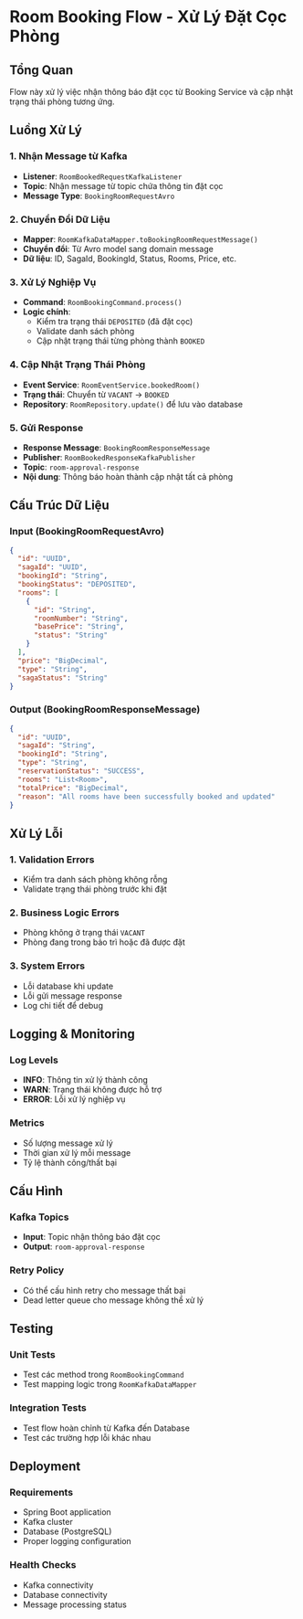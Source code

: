 # Room Booking Flow - Xử Lý Đặt Cọc Phòng

## Tổng Quan
Flow này xử lý việc nhận thông báo đặt cọc từ Booking Service và cập nhật trạng thái phòng tương ứng.

## Luồng Xử Lý

### 1. Nhận Message từ Kafka
- **Listener**: `RoomBookedRequestKafkaListener`
- **Topic**: Nhận message từ topic chứa thông tin đặt cọc
- **Message Type**: `BookingRoomRequestAvro`

### 2. Chuyển Đổi Dữ Liệu
- **Mapper**: `RoomKafkaDataMapper.toBookingRoomRequestMessage()`
- **Chuyển đổi**: Từ Avro model sang domain message
- **Dữ liệu**: ID, SagaId, BookingId, Status, Rooms, Price, etc.

### 3. Xử Lý Nghiệp Vụ
- **Command**: `RoomBookingCommand.process()`
- **Logic chính**:
  - Kiểm tra trạng thái `DEPOSITED` (đã đặt cọc)
  - Validate danh sách phòng
  - Cập nhật trạng thái từng phòng thành `BOOKED`

### 4. Cập Nhật Trạng Thái Phòng
- **Event Service**: `RoomEventService.bookedRoom()`
- **Trạng thái**: Chuyển từ `VACANT` → `BOOKED`
- **Repository**: `RoomRepository.update()` để lưu vào database

### 5. Gửi Response
- **Response Message**: `BookingRoomResponseMessage`
- **Publisher**: `RoomBookedResponseKafkaPublisher`
- **Topic**: `room-approval-response`
- **Nội dung**: Thông báo hoàn thành cập nhật tất cả phòng

## Cấu Trúc Dữ Liệu

### Input (BookingRoomRequestAvro)
```json
{
  "id": "UUID",
  "sagaId": "UUID", 
  "bookingId": "String",
  "bookingStatus": "DEPOSITED",
  "rooms": [
    {
      "id": "String",
      "roomNumber": "String",
      "basePrice": "String",
      "status": "String"
    }
  ],
  "price": "BigDecimal",
  "type": "String",
  "sagaStatus": "String"
}
```

### Output (BookingRoomResponseMessage)
```json
{
  "id": "UUID",
  "sagaId": "String",
  "bookingId": "String",
  "type": "String",
  "reservationStatus": "SUCCESS",
  "rooms": "List<Room>",
  "totalPrice": "BigDecimal",
  "reason": "All rooms have been successfully booked and updated"
}
```

## Xử Lý Lỗi

### 1. Validation Errors
- Kiểm tra danh sách phòng không rỗng
- Validate trạng thái phòng trước khi đặt

### 2. Business Logic Errors
- Phòng không ở trạng thái `VACANT`
- Phòng đang trong bảo trì hoặc đã được đặt

### 3. System Errors
- Lỗi database khi update
- Lỗi gửi message response
- Log chi tiết để debug

## Logging & Monitoring

### Log Levels
- **INFO**: Thông tin xử lý thành công
- **WARN**: Trạng thái không được hỗ trợ
- **ERROR**: Lỗi xử lý nghiệp vụ

### Metrics
- Số lượng message xử lý
- Thời gian xử lý mỗi message
- Tỷ lệ thành công/thất bại

## Cấu Hình

### Kafka Topics
- **Input**: Topic nhận thông báo đặt cọc
- **Output**: `room-approval-response`

### Retry Policy
- Có thể cấu hình retry cho message thất bại
- Dead letter queue cho message không thể xử lý

## Testing

### Unit Tests
- Test các method trong `RoomBookingCommand`
- Test mapping logic trong `RoomKafkaDataMapper`

### Integration Tests
- Test flow hoàn chỉnh từ Kafka đến Database
- Test các trường hợp lỗi khác nhau

## Deployment

### Requirements
- Spring Boot application
- Kafka cluster
- Database (PostgreSQL)
- Proper logging configuration

### Health Checks
- Kafka connectivity
- Database connectivity
- Message processing status
